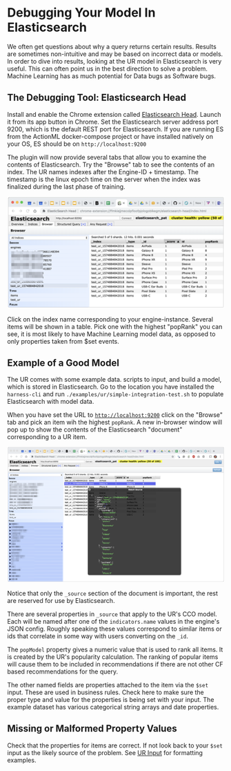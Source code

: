 # Debugging Your Model In Elasticsearch

We often get questions about why a query returns certain results. Results are sometimes non-intuitive and may be based on incorrect data or models. In order to dive into results, looking at the UR model in Elasticsearch is very useful. This can often point us in the best direction to solve a problem. Machine Learning has as much potential for Data bugs as Software bugs.

## The Debugging Tool: Elasticsearch Head

Install and enable the Chrome extension called  [Elasticsearch Head](https://chrome.google.com/webstore/detail/elasticsearch-head/ffmkiejjmecolpfloofpjologoblkegm?utm_source=chrome-ntp-icon). Launch it from its app button in Chrome. Set the Elasticsearch server address port 9200, which is the default REST port for Elasticsearch. If you are running ES from the ActionML docker-compose project or have installed natively on your OS, ES should be on `http://localhost:9200` 

The plugin will now provide several tabs that allow you to examine the contents of Elasticsearch. Try the "Browse" tab to see the contents of an index. The UR names indexes after the Engine-ID + timestamp. The timestamp is the linux epoch time on the server when the index was finalized during the last phase of training.

![Elasticsearch Head](images/elasticsearch-head-browse.png)

Click on the index name corresponding to your engine-instance. Several items will be shown in a table. Pick one with the highest "popRank" you can see, it is most likely to have Machine Learning model data, as opposed to only properties taken from $set events.

## Example of a Good Model

The UR comes with some example data. scripts to input, and build a model, which is stored in Elasticsearch. Go to the location you have installed the `harness-cli` and run `./examples/ur/simple-integration-test.sh` to populate Elasticsearch with model data. 

When you have set the URL to [`http://localhost:9200`](http://localhost:9200) click on the "Browse" tab and pick an item wih the highest `popRank`. A new in-browser window will pop up to show the contents of the Elasticsearch "document" corresponding to a UR item. 

![Index Document Detail](images/elasticsearch-head-doc-detail.png)

Notice that only the `_source` section of the document is important, the rest are reserved for use by Elasticsearch.

There are several properties in `_source` that apply to the UR's CCO model. Each will be named after one of the `indicators.name` values in  the engine's JSON config. Roughly speaking these values correspond to similar items or ids that correlate in some way with users converting on the `_id`.

The `popModel` property gives a numeric value that is used to rank all items. It is created by the UR's popularity calculation. The ranking of popular items will cause them to be included in recommendations if there are not other CF based recommendations for the query.

The other named fields are properties attached to the item via the `$set` input. These are used in business rules. Check here to make sure the proper type and value for the properties is being set with your input. The example dataset has various categorical string arrays and date properties. 

## Missing or Malformed Property Values

Check that the properties for items are correct. If not look back to your `$set` input as the likely source of the problem. See [UR Input](docs/h_ur_input) for formatting examples.
